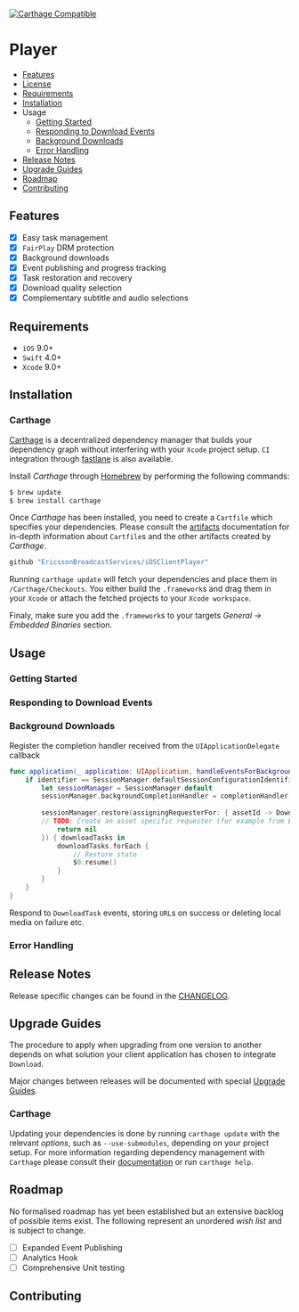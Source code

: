 [![Carthage Compatible](https://img.shields.io/badge/Carthage-compatible-4BC51D.svg?style=flat)](https://github.com/Carthage/Carthage)

# Player

* [Features](#features)
* [License](https://github.com/EricssonBroadcastServices/iOSClientDownload/blob/master/LICENSE)
* [Requirements](#requirements)
* [Installation](#installation)
* Usage
    - [Getting Started](#getting-started)
    - [Responding to Download Events](#responding-to-download-events)
    - [Background Downloads](#background-downloads)
    - [Error Handling](#error-handling)
* [Release Notes](#release-notes)
* [Upgrade Guides](#upgrade-guides)
* [Roadmap](#roadmap)
* [Contributing](#contributing)


## Features
- [x] Easy task management
- [x] `FairPlay` DRM protection
- [x] Background downloads
- [x] Event publishing and progress tracking
- [x] Task restoration and recovery
- [x] Download quality selection
- [x] Complementary subtitle and audio selections

## Requirements

* `iOS` 9.0+
* `Swift` 4.0+
* `Xcode` 9.0+

## Installation

### Carthage
[Carthage](https://github.com/Carthage/Carthage) is a decentralized dependency manager that builds your dependency graph without interfering with your `Xcode` project setup. `CI` integration through [fastlane](https://github.com/fastlane/fastlane) is also available.

Install *Carthage* through [Homebrew](https://brew.sh) by performing the following commands:

```sh
$ brew update
$ brew install carthage
```

Once *Carthage* has been installed, you need to create a `Cartfile` which specifies your dependencies. Please consult the [artifacts](https://github.com/Carthage/Carthage/blob/master/Documentation/Artifacts.md) documentation for in-depth information about `Cartfile`s and the other artifacts created by *Carthage*.

```sh
github "EricssonBroadcastServices/iOSClientPlayer"
```

Running `carthage update` will fetch your dependencies and place them in `/Carthage/Checkouts`. You either build the `.framework`s and drag them in your `Xcode` or attach the fetched projects to your `Xcode workspace`.

Finaly, make sure you add the `.framework`s to your targets *General -> Embedded Binaries* section.

## Usage


### Getting Started

### Responding to Download Events

### Background Downloads
Register the completion handler received from the `UIApplicationDelegate` callback
```swift
func application(_ application: UIApplication, handleEventsForBackgroundURLSession identifier: String, completionHandler: @escaping () -> Void) {
    if identifier == SessionManager.defaultSessionConfigurationIdentifier {
        let sessionManager = SessionManager.default
        sessionManager.backgroundCompletionHandler = completionHandler
    
        sessionManager.restore(assigningRequesterFor: { assetId -> DownloadFairplayRequester? in
        // TODO: Create an asset specific requester (for example from Exposure
            return nil
        }) { downloadTasks in
            downloadTasks.forEach {
                // Restore state
                $0.resume()
            }
        }
    }
}
```

Respond to `DownloadTask` events, storing `URL`s on success or deleting local media on failure etc.

### Error Handling

## Release Notes
Release specific changes can be found in the [CHANGELOG](https://github.com/EricssonBroadcastServices/iOSClientDownload/blob/master/CHANGELOG.md).

## Upgrade Guides
The procedure to apply when upgrading from one version to another depends on what solution your client application has chosen to integrate `Download`.

Major changes between releases will be documented with special [Upgrade Guides](https://github.com/EricssonBroadcastServices/iOSClientDownload/blob/master/UPGRADE_GUIDE.md).

### Carthage
Updating your dependencies is done by running  `carthage update` with the relevant *options*, such as `--use-submodules`, depending on your project setup. For more information regarding dependency management with `Carthage` please consult their [documentation](https://github.com/Carthage/Carthage/blob/master/README.md) or run `carthage help`.

## Roadmap
No formalised roadmap has yet been established but an extensive backlog of possible items exist. The following represent an unordered *wish list* and is subject to change.

- [ ] Expanded Event Publishing
- [ ] Analytics Hook
- [ ] Comprehensive Unit testing

## Contributing
